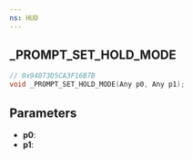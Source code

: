 ```yaml
---
ns: HUD
---
```

## _PROMPT_SET_HOLD_MODE

```c
// 0x94073D5CA3F16B7B
void _PROMPT_SET_HOLD_MODE(Any p0, Any p1);
```

## Parameters
* **p0**:
* **p1**:
